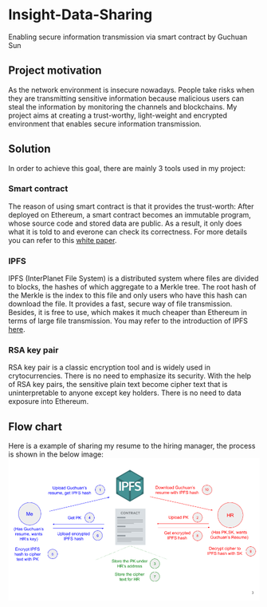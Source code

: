 # Insight-Data-Sharing
Enabling secure information transmission via smart contract
by Guchuan Sun
## Project motivation
As the network environment is insecure nowadays. People take risks when they are transmitting sensitive information because malicious users can steal the information by monitoring the channels and blockchains. My project aims at creating a trust-worthy, light-weight and encrypted environment that enables secure information transmission.

## Solution
In order to achieve this goal, there are mainly 3 tools used in my project:
### Smart contract
The reason of using smart contract is that it provides the trust-worth: After deployed on Ethereum, a smart contract becomes an immutable program, whose source code and stored data are public. As a result, it only does what it is told to and everone can check its correctness. For more details you can refer to this [white paper](https://github.com/ethereum/wiki/wiki/White-Paper).
### IPFS
IPFS (InterPlanet File System) is a distributed system where files are divided to blocks, the hashes of which aggregate to a Merkle tree. The root hash of the Merkle is the index to this file and only users who have this hash can download the file. It provides a fast, secure way of file transmission. Besides, it is free to use, which makes it much cheaper than Ethereum in terms of large file transmission. You may refer to the introduction of IPFS [here](https://github.com/ipfs/ipfs).
### RSA key pair
RSA key pair is a classic encryption tool and is widely used in crytocurrencies. There is no need to emphasize its security. With the help of RSA key pairs, the sensitive plain text become cipher text that is uninterpretable to anyone except key holders. There is no need to data exposure into Ethereum.

## Flow chart
Here is a example of sharing my resume to the hiring manager, the process is shown in the below image:
![alt text](/images/Flow_chart.png)
